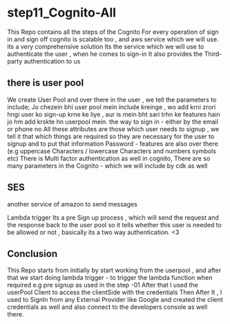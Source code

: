 # step11_Cognito-All

This Repo contains all the steps of the Cognito
For every operation of sign in and sign off cognito is scalable too , and aws service which we will use. its a very comprehensive solution Its the service which we will use to authenticate the user , when he comes to sign-in It also provides the Third-party authentication to us

## there is user pool

We create User Pool and over there in the user , we tell the parameters to include; Jo chezein bhi user pool mein include kreinge , wo add krni zrori hngi user ko sign-up krne ke liye , aur is mein bht sari trhn ke features hain jo hm add krskte hn userpool mein. the way to sign in - either by the email or phone no All these attributes are those which user needs to signup , we tell it that which things are required so they are necessary for the user to signup and to put that information Password - features are also over there (e.g uppercase Characters / lowercase Characters and numbers symbols etc) There is Multi factor authentication as well in cognito, There are so many parameters in the Cognito - which we will include by cdk as well

## SES

another service of amazon to send messages

Lambda trigger
Its a pre Sign up process , which will send the request and the response back to the user pool so it tells whether this user is needed to be allowed or not , basically its a two way authentication. <3

## Conclusion

This Repo starts from initially by start working from the userpool ,
and after that we start doing lambda trigger - to trigger the lambda function when required e.g pre signup as used in the step -01
After that I used the userPool Client to access the clientSide with the credentials
Then After It , I used to SignIn from any External Provider like Google and created the client credentials as well and also connect to the developers console as well there.
